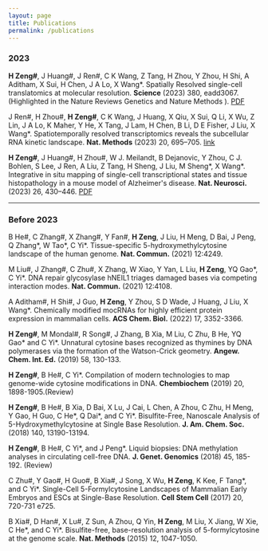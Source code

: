 ```yaml
---
layout: page
title: Publications
permalink: /publications
---
```


### 2023
**H Zeng#**, J Huang#, J Ren#, C K Wang, Z Tang, H Zhou, Y Zhou, H Shi, A Aditham, X Sui, H Chen, J A Lo, X Wang*. Spatially Resolved single-cell translatomics at molecular resolution.  **Science** (2023) 380, eadd3067. (Highlighted in the  Nature Reviews Genetics and  Nature Methods ). [PDF]()

J Ren#, H Zhou#, **H Zeng#**, C K Wang, J Huang, X Qiu, X Sui, Q Li, X Wu, Z Lin, J A Lo, K Maher, Y He, X Tang, J Lam, H Chen, B Li, D E Fisher, J Liu, X Wang*. Spatiotemporally resolved transcriptomics reveals the subcellular RNA kinetic landscape.  **Nat. Methods** (2023) 20, 695–705. [link](https://www.nature.com/articles/s41592-023-01829-8)

**H Zeng#**, J Huang#, H Zhou#, W J. Meilandt, B Dejanovic, Y Zhou, C J. Bohlen, S Lee, J Ren, A Liu, Z Tang, H Sheng, J Liu, M Sheng*, X Wang*. Integrative in situ mapping of single-cell transcriptional states and tissue histopathology in a mouse model of Alzheimer's disease.  **Nat. Neurosci.** (2023) 26, 430–446. [PDF]()

---

### Before 2023

B He#, C Zhang#, X Zhang#, Y Fan#, **H Zeng**, J Liu, H Meng, D Bai, J Peng, Q Zhang*, W Tao*, C Yi*. Tissue-specific 5-hydroxymethylcytosine landscape of the human genome.  **Nat. Commun.** (2021) 12:4249.

M Liu#, J Zhang#, C Zhu#, X Zhang, W Xiao, Y Yan, L Liu, **H Zeng**, YQ Gao*, C Yi*. DNA repair glycosylase hNEIL1 triages damaged bases via competing interaction modes.  **Nat. Commun.** (2021) 12:4108.

A Aditham#, H Shi#, J Guo, **H Zeng**, Y Zhou, S D Wade, J Huang, J Liu, X Wang*. Chemically modified mocRNAs for highly efficient protein expression in mammalian cells.  **ACS Chem. Biol.** (2022) 17, 3352-3366.

**H Zeng#**, M Mondal#, R Song#, J Zhang, B Xia, M Liu, C Zhu, B He, YQ Gao* and C Yi*. Unnatural cytosine bases recognized as thymines by DNA polymerases via the formation of the Watson-Crick geometry.  **Angew. Chem. Int. Ed.** (2019) 58, 130-133.

**H Zeng#**, B He#, C Yi*. Compilation of modern technologies to map genome-wide cytosine modifications in DNA.  **Chembiochem**  (2019) 20, 1898-1905.(Review)

**H Zeng#**, B He#, B Xia, D Bai, X Lu, J Cai, L Chen, A Zhou, C Zhu, H Meng, Y Gao, H Guo, C He*, Q Dai*, and C Yi*. Bisulfite-Free, Nanoscale Analysis of 5-Hydroxymethylcytosine at Single Base Resolution.  **J. Am. Chem. Soc.** (2018) 140, 13190-13194.

**H Zeng#**, B He#, C Yi*, and J Peng*. Liquid biopsies: DNA methylation analyses in circulating cell-free DNA.  **J. Genet. Genomics** (2018) 45, 185-192. (Review)

C Zhu#, Y Gao#, H Guo#, B Xia#, J Song, X Wu, **H Zeng**, K Kee, F Tang*, and C Yi*. Single-Cell 5-Formylcytosine Landscapes of Mammalian Early Embryos and ESCs at Single-Base Resolution.  **Cell Stem Cell** (2017) 20, 720-731 e725.

B Xia#, D Han#, X Lu#, Z Sun, A Zhou, Q Yin, **H Zeng**, M Liu, X Jiang, W Xie, C He*, and C Yi*. Bisulfite-free, base-resolution analysis of 5-formylcytosine at the genome scale.  **Nat. Methods** (2015) 12, 1047-1050.
